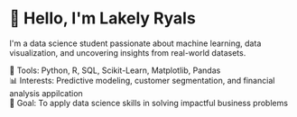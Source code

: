 # 👋 Hello, I'm Lakely Ryals
I'm a data science student passionate about machine learning, data visualization, and uncovering insights from real-world datasets.

🔧 Tools: Python, R, SQL, Scikit-Learn, Matplotlib, Pandas  
📊 Interests: Predictive modeling, customer segmentation, and financial analysis appilcation  
📌 Goal: To apply data science skills in solving impactful business problems  
